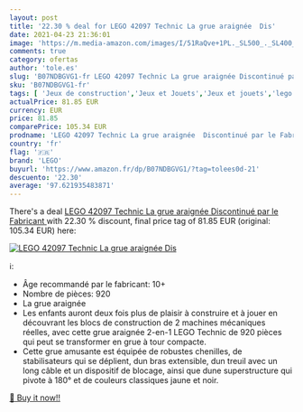 ```yaml
---
layout: post
title: '22.30 % deal for LEGO 42097 Technic La grue araignée  Dis'
date: 2021-04-23 21:36:01
image: 'https://m.media-amazon.com/images/I/51RaQve+1PL._SL500_._SL400_.jpg'
comments: true
category: ofertas
author: 'tole.es'
slug: 'B07NDBGVG1-fr LEGO 42097 Technic La grue araignée Discontinué par le...'
sku: 'B07NDBGVG1-fr'
tags: [ 'Jeux de construction','Jeux et Jouets','Jeux et jouets','lego', ]
actualPrice: 81.85 EUR
currency: EUR
price: 81.85
comparePrice: 105.34 EUR
prodname: 'LEGO 42097 Technic La grue araignée  Discontinué par le Fabricant '
country: 'fr'
flag: '🇫🇷'
brand: 'LEGO'
buyurl: 'https://www.amazon.fr/dp/B07NDBGVG1/?tag=tolees0d-21'
descuento: '22.30'
average: '97.621935483871'
---
```


There's a deal [LEGO 42097 Technic La grue araignée  Discontinué par le Fabricant ](https://www.amazon.fr/dp/B07NDBGVG1/?tag=tolees0d-21)  with  22.30 % discount, final price tag of  81.85 EUR (original: 105.34 EUR) here:

[![LEGO 42097 Technic La grue araignée  Dis](https://m.media-amazon.com/images/I/51RaQve+1PL._SL500_._SL400_.jpg)](https://www.amazon.fr/dp/B07NDBGVG1/?tag=tolees0d-21)

ℹ️:

- Âge recommandé par le fabricant: 10+
- Nombre de pièces: 920
- La grue araignée
- Les enfants auront deux fois plus de plaisir à construire et à jouer en découvrant les blocs de construction de 2 machines mécaniques réelles, avec cette grue araignée 2-en-1 LEGO Technic de 920 pièces qui peut se transformer en grue à tour compacte.
- Cette grue amusante est équipée de robustes chenilles, de stabilisateurs qui se déplient, dun bras extensible, dun treuil avec un long câble et un dispositif de blocage, ainsi que dune superstructure qui pivote à 180° et de couleurs classiques jaune et noir.

[🛒 Buy it now!!](https://www.amazon.fr/dp/B07NDBGVG1/?tag=tolees0d-21)
